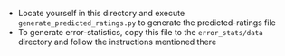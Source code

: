  - Locate yourself in this directory and execute `generate_predicted_ratings.py` to generate the predicted-ratings file  
 - To generate error-statistics, copy this file to the `error_stats/data` directory and follow the instructions mentioned there  
